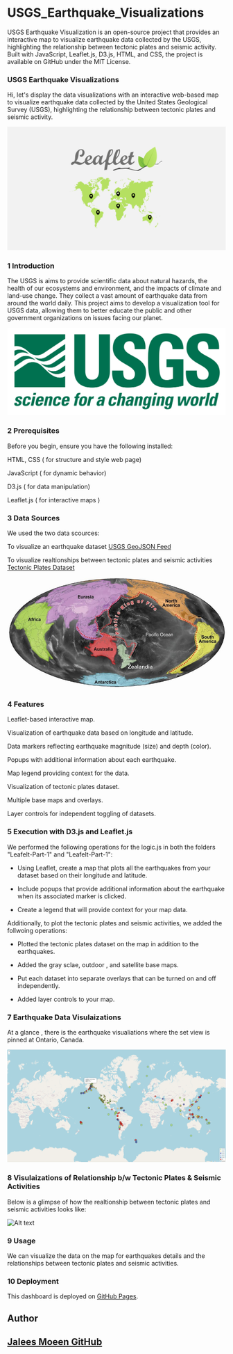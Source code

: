 # USGS_Earthquake_Visualizations
 USGS Earthquake Visualization is an open-source project that provides an interactive map to visualize earthquake data collected by the USGS, highlighting the relationship between tectonic plates and seismic activity. Built with JavaScript, Leaflet.js, D3.js, HTML, and CSS, the project is available on GitHub under the MIT License.



### USGS Earthquake Visualizations

Hi, let's display the  data visualizations with an interactive web-based map to visualize earthquake data collected by the United States Geological Survey (USGS), highlighting the relationship between tectonic plates and seismic activity.


![Alt text](Images/1_leaflet.png)



### 1 Introduction 

The USGS is aims to provide scientific data about natural hazards, the health of our ecosystems and environment, and the impacts of climate and land-use change. They collect a vast amount of earthquake data from around the world daily. This project aims to develop a visualization tool for USGS data, allowing them to better educate the public and other government organizations on issues facing our planet.


![Alt text](Images/2_usgs.png)



### 2 Prerequisites

Before you begin, ensure you have the following installed:

HTML, CSS ( for structure and style web page)

JavaScript ( for dynamic behavior)

D3.js ( for data manipulation)

Leaflet.js ( for interactive maps )


### 3 Data Sources

We used the two data scources:

To visualize an earthquake dataset [USGS GeoJSON Feed](https://earthquake.usgs.gov/earthquakes/feed/v1.0/geojson.php)

To visualize realtionships between tectonic plates and seismic activities [Tectonic Plates Dataset](https://github.com/fraxen/tectonicplates)


![Alt text](Images/3_world_map.jpg)


### 4 Features

Leaflet-based interactive map.

Visualization of earthquake data based on longitude and latitude.

Data markers reflecting earthquake magnitude (size) and depth (color).

Popups with additional information about each earthquake.

Map legend providing context for the data.

Visualization of tectonic plates dataset.

Multiple base maps and overlays.

Layer controls for independent toggling of datasets.


### 5 Execution with D3.js and Leaflet.js


We performed the following operations for the logic.js in both the folders "Leafelt-Part-1" and "Leafelt-Part-1":

- Using Leaflet, create a map that plots all the earthquakes from your dataset based on their longitude and latitude.

- Include popups that provide additional information about the earthquake when its associated marker is clicked.

- Create a legend that will provide context for your map data.


Additionally, to plot the tectonic plates and seismic activities, we added the follwoing operations:


- Plotted the tectonic plates dataset on the map in addition to the earthquakes.

- Added the gray sclae, outdoor , and satellite base maps.

- Put each dataset into separate overlays that can be turned on and off independently.

- Added layer controls to your map.

### 7 Earthquake Data Visulaizations

At a glance , there is the earthquake visualiations where the set view is pinned at Ontario, Canada.


![Alt text](Images/4_earthquakes_visualizations.png)


### 8 Visulaizations of Relationship b/w Tectonic Plates & Seismic Activities

Below is a glimpse of how the realtionship between tectonic plates and seismic activities looks like:


![Alt text](Images/5_tectonic_plates.png)


### 9 Usage

We can visualize the data on the map for earthquakes details and the relationships between tectonic plates and seismic activities.


### 10 Deployment

This dashboard is deployed on [GitHub Pages](https://mairasyed.github.io/USGS_Earthquake_Visualizations/).


## Author

## [Jalees Moeen GitHub](https://github.com/MairaSyed)

